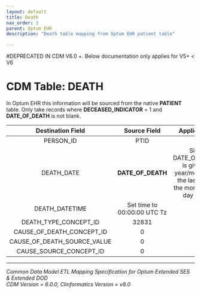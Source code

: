 ```yaml
---
layout: default
title: Death
nav_order: 3
parent: Optum EHR
description: "Death table mapping from Optum EHR patient table"

---
```


#DEPRECATED IN CDM V6.0 +. Below documentation only applies for V5+ < V6

# CDM Table: DEATH

In Optum EHR this information will be sourced from the native **PATIENT** table. Only take records where **DECEASED_INDICATOR** = 1 and **DATE_OF_DEATH** is not blank. 

**Destination Field**|**Source Field**|**Applied Rule**|**Comment**
:-----:|:-----:|:-----:|:-----:
PERSON_ID|PTID||
DEATH_DATE|**DATE_OF_DEATH**|Since DATE_OF_DEATH is given as year/month, use the last day of the month as the day value.|
DEATH_DATETIME|Set time to 00:00:00 UTC Tz||
DEATH_TYPE_CONCEPT_ID|32831 |
CAUSE_OF_DEATH_CONCEPT_ID|0||
CAUSE_OF_DEATH_SOURCE_VALUE|0||
CAUSE_SOURCE_CONCEPT_ID|0||
---
*Common Data Model ETL Mapping Specification for Optum Extended SES & Extended DOD*
<br>*CDM Version = 6.0.0, Clinformatics Version = v8.0*
